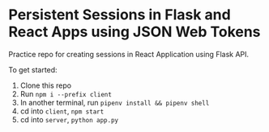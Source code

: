 # Persistent Sessions in Flask and React Apps using JSON Web Tokens

Practice repo for creating sessions in React Application using Flask API.

To get started:

1. Clone this repo
2. Run `npm i --prefix client`
3. In another terminal, run `pipenv install && pipenv shell`
4. cd into `client`, `npm start`
5. cd into `server`, `python app.py`